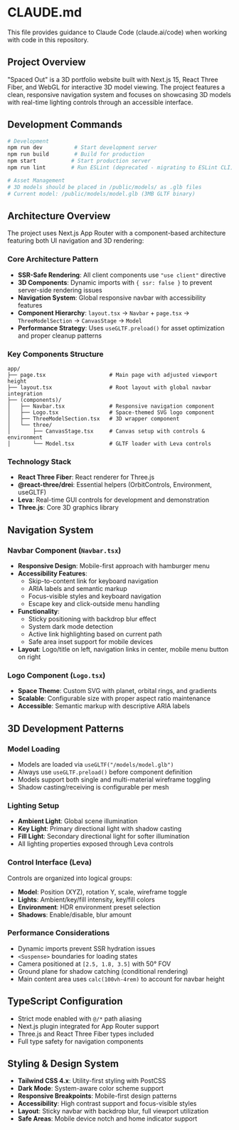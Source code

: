 # CLAUDE.md

This file provides guidance to Claude Code (claude.ai/code) when working with code in this repository.

## Project Overview

"Spaced Out" is a 3D portfolio website built with Next.js 15, React Three Fiber, and WebGL for interactive 3D model viewing. The project features a clean, responsive navigation system and focuses on showcasing 3D models with real-time lighting controls through an accessible interface.

## Development Commands

```bash
# Development
npm run dev          # Start development server
npm run build        # Build for production  
npm start           # Start production server
npm run lint        # Run ESLint (deprecated - migrating to ESLint CLI)

# Asset Management
# 3D models should be placed in /public/models/ as .glb files
# Current model: /public/models/model.glb (3MB GLTF binary)
```

## Architecture Overview

The project uses Next.js App Router with a component-based architecture featuring both UI navigation and 3D rendering:

### Core Architecture Pattern
- **SSR-Safe Rendering**: All client components use `"use client"` directive
- **3D Components**: Dynamic imports with `{ ssr: false }` to prevent server-side rendering issues
- **Navigation System**: Global responsive navbar with accessibility features
- **Component Hierarchy**: `layout.tsx` → `Navbar` + `page.tsx` → `ThreeModelSection` → `CanvasStage` → `Model`
- **Performance Strategy**: Uses `useGLTF.preload()` for asset optimization and proper cleanup patterns

### Key Components Structure
```
app/
├── page.tsx                    # Main page with adjusted viewport height
├── layout.tsx                  # Root layout with global navbar integration
├── (components)/
│   ├── Navbar.tsx              # Responsive navigation component
│   ├── Logo.tsx                # Space-themed SVG logo component
│   ├── ThreeModelSection.tsx   # 3D wrapper component
│   └── three/
│       ├── CanvasStage.tsx     # Canvas setup with controls & environment
│       └── Model.tsx           # GLTF loader with Leva controls
```

### Technology Stack
- **React Three Fiber**: React renderer for Three.js
- **@react-three/drei**: Essential helpers (OrbitControls, Environment, useGLTF)
- **Leva**: Real-time GUI controls for development and demonstration
- **Three.js**: Core 3D graphics library

## Navigation System

### Navbar Component (`Navbar.tsx`)
- **Responsive Design**: Mobile-first approach with hamburger menu
- **Accessibility Features**:
  - Skip-to-content link for keyboard navigation
  - ARIA labels and semantic markup
  - Focus-visible styles and keyboard navigation
  - Escape key and click-outside menu handling
- **Functionality**:
  - Sticky positioning with backdrop blur effect
  - System dark mode detection
  - Active link highlighting based on current path
  - Safe area inset support for mobile devices
- **Layout**: Logo/title on left, navigation links in center, mobile menu button on right

### Logo Component (`Logo.tsx`)
- **Space Theme**: Custom SVG with planet, orbital rings, and gradients
- **Scalable**: Configurable size with proper aspect ratio maintenance
- **Accessible**: Semantic markup with descriptive ARIA labels

## 3D Development Patterns

### Model Loading
- Models are loaded via `useGLTF("/models/model.glb")`
- Always use `useGLTF.preload()` before component definition
- Models support both single and multi-material wireframe toggling
- Shadow casting/receiving is configurable per mesh

### Lighting Setup
- **Ambient Light**: Global scene illumination
- **Key Light**: Primary directional light with shadow casting
- **Fill Light**: Secondary directional light for softer illumination
- All lighting properties exposed through Leva controls

### Control Interface (Leva)
Controls are organized into logical groups:
- **Model**: Position (XYZ), rotation Y, scale, wireframe toggle
- **Lights**: Ambient/key/fill intensity, key/fill colors
- **Environment**: HDR environment preset selection
- **Shadows**: Enable/disable, blur amount

### Performance Considerations
- Dynamic imports prevent SSR hydration issues
- `<Suspense>` boundaries for loading states
- Camera positioned at `[2.5, 1.8, 3.5]` with 50° FOV
- Ground plane for shadow catching (conditional rendering)
- Main content area uses `calc(100vh-4rem)` to account for navbar height

## TypeScript Configuration

- Strict mode enabled with `@/*` path aliasing
- Next.js plugin integrated for App Router support
- Three.js and React Three Fiber types included
- Full type safety for navigation components

## Styling & Design System

- **Tailwind CSS 4.x**: Utility-first styling with PostCSS
- **Dark Mode**: System-aware color scheme support
- **Responsive Breakpoints**: Mobile-first design patterns
- **Accessibility**: High contrast support and focus-visible styles
- **Layout**: Sticky navbar with backdrop blur, full viewport utilization
- **Safe Areas**: Mobile device notch and home indicator support
